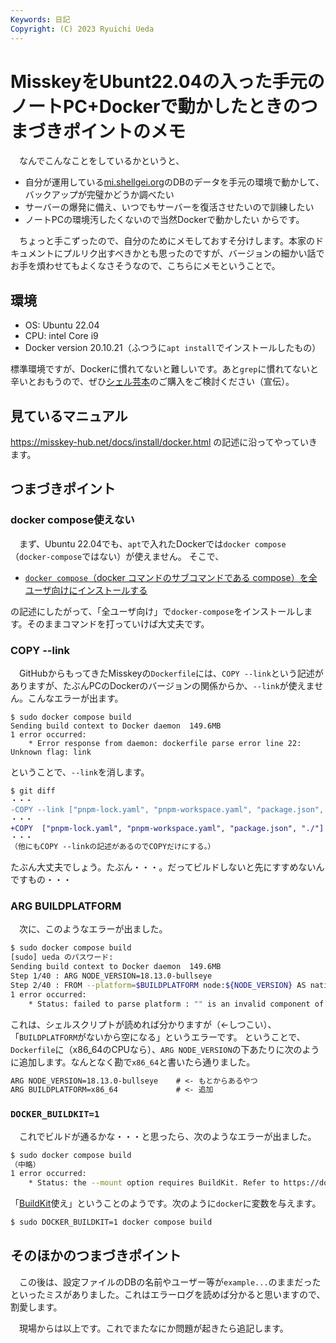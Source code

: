 ```yaml
---
Keywords: 日記
Copyright: (C) 2023 Ryuichi Ueda
---
```


# MisskeyをUbunt22.04の入った手元のノートPC+Dockerで動かしたときのつまづきポイントのメモ

　なんでこんなことをしているかというと、
* 自分が運用している[mi.shellgei.org](https://mi.shellgei.org)のDBのデータを手元の環境で動かして、バックアップが完璧かどうか調べたい
* サーバーの爆発に備え、いつでもサーバーを復活させたいので訓練したい
* ノートPCの環境汚したくないので当然Dockerで動かしたい
からです。

　ちょっと手こずったので、自分のためにメモしておすそ分けします。本家のドキュメントにプルリク出すべきかとも思ったのですが、バージョンの細かい話でお手を煩わせてもよくなさそうなので、こちらにメモということで。

## 環境

* OS: Ubuntu 22.04
* CPU: intel Core i9
* Docker version 20.10.21（ふつうに`apt install`でインストールしたもの）

標準環境ですが、Dockerに慣れてないと難しいです。あと`grep`に慣れてないと辛いとおもうので、ぜひ[シェル芸本](https://amzn.to/3T9tsDL)のご購入をご検討ください（宣伝）。

## 見ているマニュアル

https://misskey-hub.net/docs/install/docker.html の記述に沿ってやっていきます。

## つまづきポイント

### docker compose使えない

　まず、Ubuntu 22.04でも、`apt`で入れたDockerでは`docker compose`
（`docker-compose`ではない）が使えません。
そこで、

* [`docker compose`（docker コマンドのサブコマンドである compose）を全ユーザ向けにインストールする](https://qiita.com/JunkiHiroi/items/3bf722af3e77c73a1625#%E3%82%A4%E3%83%B3%E3%82%B9%E3%83%88%E3%83%BC%E3%83%AB%E6%96%B9%E6%B3%95)

の記述にしたがって、「全ユーザ向け」で`docker-compose`をインストールします。そのままコマンドを打っていけば大丈夫です。


### COPY --link

　GitHubからもってきたMisskeyの`Dockerfile`には、`COPY --link`という記述がありますが、たぶんPCのDockerのバージョンの関係からか、`--link`が使えません。こんなエラーが出ます。

```
$ sudo docker compose build
Sending build context to Docker daemon  149.6MB
1 error occurred:
	* Error response from daemon: dockerfile parse error line 22: Unknown flag: link
```

ということで、`--link`を消します。

```diff
$ git diff
・・・
-COPY --link ["pnpm-lock.yaml", "pnpm-workspace.yaml", "package.json", "./"]
・・・
+COPY  ["pnpm-lock.yaml", "pnpm-workspace.yaml", "package.json", "./"]
・・・
（他にもCOPY --linkの記述があるのでCOPYだけにする。）
```

たぶん大丈夫でしょう。たぶん・・・。だってビルドしないと先にすすめないんですもの・・・

### ARG BUILDPLATFORM

　次に、このようなエラーが出ました。

```bash
$ sudo docker compose build
[sudo] ueda のパスワード:
Sending build context to Docker daemon  149.6MB
Step 1/40 : ARG NODE_VERSION=18.13.0-bullseye
Step 2/40 : FROM --platform=$BUILDPLATFORM node:${NODE_VERSION} AS native-builder
1 error occurred:
	* Status: failed to parse platform : "" is an invalid component of "": platform specifier component must match "^[A-Za-z0-9_-]+$": invalid argument, Code: 1
```

これは、シェルスクリプトが読めれば分かりますが（←しつこい）、「`BUILDPLATFORM`がないから空になる」というエラーです。
ということで、`Dockerfile`に（x86_64のCPUなら）、`ARG NODE_VERSION`の下あたりに次のように追加します。なんとなく勘で`x86_64`と書いたら通りました。

```diff
ARG NODE_VERSION=18.13.0-bullseye    # <- もとからあるやつ
ARG BUILDPLATFORM=x86_64             # <- 追加
```

### `DOCKER_BUILDKIT=1`

　これでビルドが通るかな・・・と思ったら、次のようなエラーが出ました。

```bash
$ sudo docker compose build
（中略）
1 error occurred:
	* Status: the --mount option requires BuildKit. Refer to https://docs.docker.com/go/buildkit/ to learn how to build images with BuildKit enabled, Code: 1
```

「[BuildKit](https://docs.docker.jp/develop/develop-images/build_enhancements.html#to-enable-buildkit-builds)使え」ということのようです。次のように`docker`に変数を与えます。

```bash
$ sudo DOCKER_BUILDKIT=1 docker compose build
```

## そのほかのつまづきポイント

　この後は、設定ファイルのDBの名前やユーザー等が`example...`のままだったといったミスがありました。これはエラーログを読めば分かると思いますので、割愛します。


　現場からは以上です。これでまたなにか問題が起きたら追記します。
